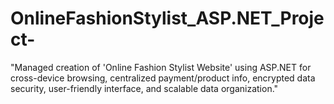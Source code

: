 # OnlineFashionStylist_ASP.NET_Project-
"Managed creation of 'Online Fashion Stylist Website' using ASP.NET for cross-device browsing, centralized payment/product info, encrypted data security, user-friendly interface, and scalable data organization."
